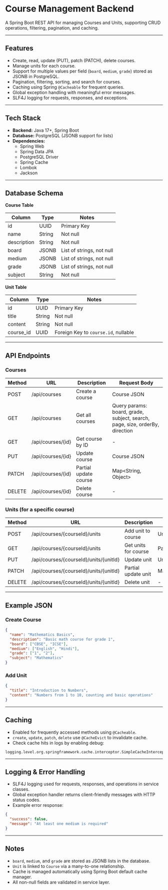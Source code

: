 # Course Management Backend

A Spring Boot REST API for managing Courses and Units, supporting CRUD operations, filtering, pagination, and caching.

---



## Features

* Create, read, update (PUT), patch (PATCH), delete courses.
* Manage units for each course.
* Support for multiple values per field (`board`, `medium`, `grade`) stored as JSONB in PostgreSQL.
* Pagination, filtering, sorting, and search for courses.
* Caching using Spring `@Cacheable` for frequent queries.
* Global exception handling with meaningful error messages.
* SLF4J logging for requests, responses, and exceptions.

---

## Tech Stack

* **Backend:** Java 17+, Spring Boot
* **Database:** PostgreSQL (JSONB support for lists)
* **Dependencies:**
    * Spring Web
    * Spring Data JPA
    * PostgreSQL Driver
    * Spring Cache
    * Lombok
    * Jackson

---





## Database Schema

**Course Table**

| Column      | Type   | Notes                     |
| ----------- | ------ | ------------------------- |
| id          | UUID   | Primary Key               |
| name        | String | Not null                  |
| description | String | Not null                  |
| board       | JSONB  | List of strings, not null |
| medium      | JSONB  | List of strings, not null |
| grade       | JSONB  | List of strings, not null |
| subject     | String | Not null                  |

**Unit Table**

| Column    | Type   | Notes                                |
| --------- | ------ | ------------------------------------ |
| id        | UUID   | Primary Key                          |
| title     | String | Not null                             |
| content   | String | Not null                             |
| course_id | UUID   | Foreign Key to `course.id`, nullable |

---

## API Endpoints

### Courses

| Method | URL               | Description           | Request Body                                                                |
| ------ | ----------------- | --------------------- | --------------------------------------------------------------------------- |
| POST   | /api/courses      | Create a course       | Course JSON                                                                 |
| GET    | /api/courses      | Get all courses       | Query params: board, grade, subject, search, page, size, orderBy, direction |
| GET    | /api/courses/{id} | Get course by ID      | -                                                                           |
| PUT    | /api/courses/{id} | Update course         | Course JSON                                                                 |
| PATCH  | /api/courses/{id} | Partial update course | Map<String, Object>                                                         |
| DELETE | /api/courses/{id} | Delete course         | -                                                                           |

### Units (for a specific course)

| Method | URL                                    | Description          | Request Body       |
| ------ | -------------------------------------- | -------------------- | ------------------ |
| POST   | /api/courses/{courseId}/units          | Add unit to course   | Unit JSON          |
| GET    | /api/courses/{courseId}/units          | Get units for course | Pageable params    |
| PUT    | /api/courses/{courseId}/units/{unitId} | Update unit          | Unit JSON          |
| PATCH  | /api/courses/{courseId}/units/{unitId} | Partial update unit  | Map<String,Object> |
| DELETE | /api/courses/{courseId}/units/{unitId} | Delete unit          | -                  |

---

## Example JSON

### Create Course

```json
{
  "name": "Mathematics Basics",
  "description": "Basic math course for grade 1",
  "board": ["CBSE", "ICSE"],
  "medium": ["English", "Hindi"],
  "grade": ["1", "2"],
  "subject": "Mathematics"
}
```

### Add Unit

```json
{
  "title": "Introduction to Numbers",
  "content": "Numbers from 1 to 10, counting and basic operations"
}
```

---

## Caching

* Enabled for frequently accessed methods using `@Cacheable`.
* `create`, `update`, `patch`, `delete` use `@CacheEvict` to invalidate cache.
* Check cache hits in logs by enabling debug:

```properties
logging.level.org.springframework.cache.interceptor.SimpleCacheInterceptor=DEBUG
```

---

## Logging & Error Handling

* SLF4J logging used for requests, responses, and operations in service classes.
* Global exception handler returns client-friendly messages with HTTP status codes.
* Example error response:

```json
{
  "success": false,
  "message": "At least one medium is required"
}
```

---

## Notes

* `board`, `medium`, and `grade` are stored as JSONB lists in the database.
* `Unit` is linked to `Course` via a many-to-one relationship.
* Cache is managed automatically using Spring Boot default cache manager.
* All non-null fields are validated in service layer.
